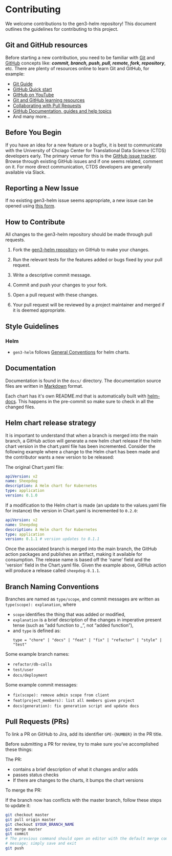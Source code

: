 # Contributing

We welcome contributions to the gen3-helm repository! This document outlines the guidelines for contributing to this project.

## Git and GitHub resources
Before starting a new contribution, you need to be familiar with [Git](https://git-scm.com/) and [GitHub](https://github.com/) concepts like: ***commit, branch, push, pull, remote, fork, repository***, etc. There are plenty of resources online to learn Git and GitHub, for example:
- [Git Guide](https://github.com/git-guides/)
- [GitHub Quick start](https://docs.github.com/en/get-started/quickstart)
- [GitHub on YouTube](https://www.youtube.com/github)
- [Git and GitHub learning resources](https://docs.github.com/en/get-started/quickstart/git-and-github-learning-resources)
- [Collaborating with Pull Requests](https://docs.github.com/en/github/collaborating-with-pull-requests)
- [GitHub Documentation, guides and help topics](https://docs.github.com/en/github)
- And many more...


## Before You Begin

If you have an idea for a new feature or a bugfix, it is best to communicate with the University of Chciago Center for Translational Data Science (CTDS) developers early. The primary venue for this is the [GitHub issue tracker](https://github.com/uc-cdis/gen3-helm/issues). Browse through existing GitHub issues and if one seems related, comment on it. For more direct communication, CTDS developers are generally available via Slack.


## Reporting a New Issue

If no existing gen3-helm issue seems appropriate, a new issue can be opened using [this form](https://github.com/uc-cdis/gen3-helm/issues/new).

## How to Contribute

All changes to the gen3-helm repository should be made through pull requests.

1. Fork the [gen3-helm repository](https://github.com/uc-cdis/gen3-helm) on GitHub to make your changes.

4. Run the relevant tests for the features added or bugs fixed by your pull request.

5. Write a descriptive commit message.

6. Commit and push your changes to your fork.

7. Open a pull request with these changes.

8. Your pull request will be reviewed by a project maintainer and merged if it is deemed appropriate.

## Style Guidelines

### Helm

- `gen3-helm` follows [General Conventions](https://helm.sh/docs/chart_best_practices/) for helm charts.

## Documentation

Documentation is found in the ``docs/`` directory.
The documentation source files are written in [Markdown](https://daringfireball.net/projects/markdown/syntax) format.

Each chart has it's own README.md that is automatically built with [helm-docs](https://github.com/norwoodj/helm-docs). This happens in the pre-commit so make sure to check in all the changed files.

## Helm chart release strategy

It is important to understand that when a branch is merged into the main branch, a GitHub action will generate a new helm chart release if the helm chart version in the chart.yaml file has been incremented. Consider the following example where a change to the Helm chart has been made and the contributor wants a new version to be released:

The original Chart.yaml file:

   ```yaml
   apiVersion: v2
   name: Sheepdog
   description: A Helm chart for Kubernetes
   type: application
   version: 0.1.0
   ```

If a modification to the Helm chart is made (an update to the values.yaml file for instance) the version in Chart.yaml is incremented to `0.2.0`:

   ```yaml
   apiVersion: v2
   name: Sheepdog
   description: A Helm chart for Kubernetes
   type: application
   version: 0.1.1 # version updates to 0.1.1
   ```

Once the associated branch is merged into the main branch, the GitHub action packages and publishes an artifact, making it available for consumption. The release name is based off the 'name' field and the 'version' field in the Chart.yaml file. Given the example above, GitHub action will produce a release called `sheepdog-0.1.1`.


## Branch Naming Conventions

Branches are named as `type/scope`, and commit messages are written as `type(scope): explanation`, where

- `scope` identifies the thing that was added or modified,
- `explanation` is a brief description of the changes in imperative present tense (such as “add function to _”, not “added function”),
- and `type` is defined as:
    ```
    type = "chore" | "docs" | "feat" | "fix" | "refactor" | "style" | "test"
    ```

Some example branch names:

- `refactor/db-calls`
- `test/user`
- `docs/deployment`

Some example commit messages:

- `fix(scope): remove admin scope from client`
- `feat(project_members): list all members given project`
- `docs(generation): fix generation script and update docs`

## Pull Requests (PRs)


To link a PR on GitHub to Jira, add its identifier `GPE-{NUMBER}` in the PR title.

Before submitting a PR for review, try to make sure you’ve accomplished these things:

The PR:
- contains a brief description of what it changes and/or adds
- passes status checks
- If there are changes to the charts, it bumps the chart versions


To merge the PR:

If the branch now has conflicts with the master branch, follow these steps to update it:

```bash
git checkout master
git pull origin master
git checkout $YOUR_BRANCH_NAME
git merge master
git commit
# The previous command should open an editor with the default merge commit
# message; simply save and exit
git push

```
